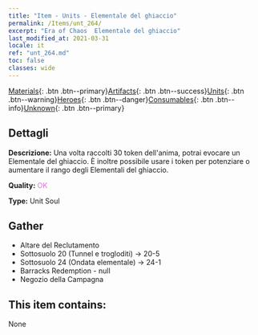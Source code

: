 ```yaml
---
title: "Item - Units - Elementale del ghiaccio"
permalink: /Items/unt_264/
excerpt: "Era of Chaos  Elementale del ghiaccio"
last_modified_at: 2021-03-31
locale: it
ref: "unt_264.md"
toc: false
classes: wide
---
```

 [Materials](/it/Items/){: .btn .btn--primary}[Artifacts](/it/Items/Artifacts/){: .btn .btn--success}[Units](/it/Items/Units/){: .btn .btn--warning}[Heroes](/it/Items/Heroes/){: .btn .btn--danger}[Consumables](/it/Items/Consumables/){: .btn .btn--info}[Unknown](/it/Items/Unknown/){: .btn .btn--primary}

## Dettagli
 **Descrizione:** Una volta raccolti 30 token dell'anima, potrai evocare un Elementale del ghiaccio. È inoltre possibile usare i token per potenziare o aumentare il rango degli Elementali del ghiaccio.

 **Quality:** <span style="color: #DA70D6">OK</span>

 **Type:** Unit Soul

## Gather

*    Altare del Reclutamento 
*    Sottosuolo 20 (Tunnel e trogloditi) -> 20-5 
*    Sottosuolo 24 (Ondata elementale) -> 24-1 
*    Barracks Redemption - null 
*    Negozio della Campagna 

## This item contains:

  None

